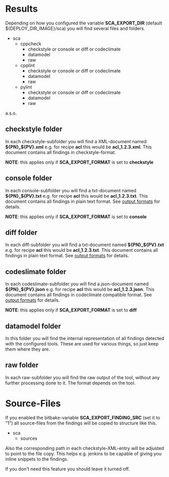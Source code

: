 # Results

Depending on how you configured the variable __SCA_EXPORT_DIR__ (default \${DEPLOY_DIR_IMAGE}/sca) you will find several files and folders.

- sca
  - cppcheck
    - checkstyle or console or diff or codeclimate
    - datamodel
    - raw
  - cpplint
    - checkstyle or console or diff or codeclimate
    - datamodel
    - raw
  - pylint
    - checkstyle or console or diff or codeclimate
    - datamodel
    - raw

a.s.o.

## checkstyle folder

In each checkstyle-subfolder you will find a XML-document named __\${PN}_\${PV}.xml__ e.g. for recipe **acl** this would be **acl_1.2.3.xml**.
This document contains all findings in checkstyle-format.

**NOTE**: this applies only if __SCA_EXPORT_FORMAT__ is set to __checkstyle__

## console folder

In each console-subfolder you will find a txt-document named __\${PN}_\${PV}.txt__ e.g. for recipe **acl** this would be **acl_1.2.3.txt**.
This document contains all findings in plain text format.
See [output formats](output_formats.md) for details.

**NOTE**: this applies only if __SCA_EXPORT_FORMAT__ is set to __console__

## diff folder

In each diff-subfolder you will find a txt-document named __\${PN}_\${PV}.txt__ e.g. for recipe **acl** this would be **acl_1.2.3.txt**.
This document contains all findings in plain text format.
See [output formats](output_formats.md) for details.

## codeslimate folder

In each codeslimate-subfolder you will find a json-document named __\${PN}_\${PV}.json__ e.g. for recipe **acl** this would be **acl_1.2.3.json**.
This document contains all findings in codeclimate compatible format.
See [output formats](output_formats.md) for details.

**NOTE**: this applies only if __SCA_EXPORT_FORMAT__ is set to __diff__

## datamodel folder

In this folder you will find the internal representation of all findings detected with the configured tools.
These are used for various things, so just keep them where they are.

## raw folder

In each raw-subfolder you will find the raw output of the tool, without any further processing done to it. The format depends on the tool.

# Source-Files

If you enabled the bitbake-variable __SCA_EXPORT_FINDING_SRC__ (set it to "1") all source-files from the findings will be copied to structure like this.

- sca
  - sources

Also the corresponding path in each checkstyle-XML-entry will be adjusted to point to the file copy.
This helps e.g. jenkins to be capable of giving you inline snippets to the findings.

If you don't need this feature you should leave it turned off.
